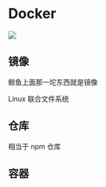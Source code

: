 # Docker
![](http://ww4.sinaimg.cn/large/006tNc79gy1g4yiz3sc2aj30hk08l76p.jpg)

## 镜像
鲸鱼上面那一坨东西就是镜像

Linux 联合文件系统

## 仓库
相当于 npm 仓库

## 容器